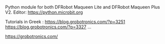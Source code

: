 Python module for both DFRobot Maqueen Lite and DFRobot Maqueen Plus V2.
Editor: https://python.microbit.org

Tutorials in Greek :
https://blog.grobotronics.com/?p=3251
https://blog.grobotronics.com/?p=3327
...

https://grobotronics.com/
